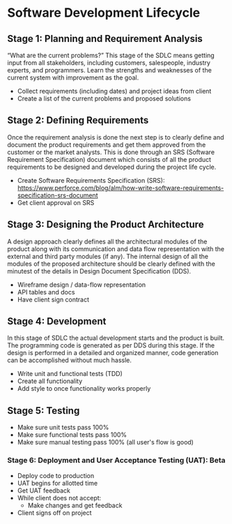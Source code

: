 # Software Development Lifecycle 

## Stage 1: Planning and Requirement Analysis

“What are the current problems?” This stage of the SDLC means getting input from all stakeholders, including customers, salespeople, industry experts, and programmers. Learn the strengths and weaknesses of the current system with improvement as the goal.

- Collect requirements (including dates) and project ideas from client
- Create a list of the current problems and proposed solutions

## Stage 2: Defining Requirements

Once the requirement analysis is done the next step is to clearly define and document the product requirements and get them approved from the customer or the market analysts. This is done through an SRS (Software Requirement Specification) document which consists of all the product requirements to be designed and developed during the project life cycle.

- Create Software Requirements Specification (SRS): https://www.perforce.com/blog/alm/how-write-software-requirements-specification-srs-document
- Get client approval on SRS

## Stage 3: Designing the Product Architecture

A design approach clearly defines all the architectural modules of the product along with its communication and data flow representation with the external and third party modules (if any). The internal design of all the modules of the proposed architecture should be clearly defined with the minutest of the details in Design Document Specification (DDS).

- Wireframe design / data-flow representation
- API tables and docs
- Have client sign contract

## Stage 4: Development

In this stage of SDLC the actual development starts and the product is built. The programming code is generated as per DDS during this stage. If the design is performed in a detailed and organized manner, code generation can be accomplished without much hassle.

- Write unit and functional tests (TDD)
- Create all functionality 
- Add style to once functionality works properly

## Stage 5: Testing

- Make sure unit tests pass 100%
- Make sure functional tests pass 100%
- Make sure manual testing pass 100% (all user's flow is good)

### Stage 6: Deployment and User Acceptance Testing (UAT): Beta

- Deploy code to production
- UAT begins for allotted time
- Get UAT feedback
- While client does not accept:
    - Make changes and get feedback
- Client signs off on project 

